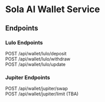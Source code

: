 # Sola AI Wallet Service

## Endpoints

### Lulo Endpoints

POST /api/wallet/lulo/deposit <br />
POST /api/wallet/lulo/withdraw <br />
POST /api/wallet/lulo/update <br />

### Jupiter Endpoints

POST /api/wallet/jupiter/swap <br />
POST /api/wallet/jupiter/limit (TBA)
